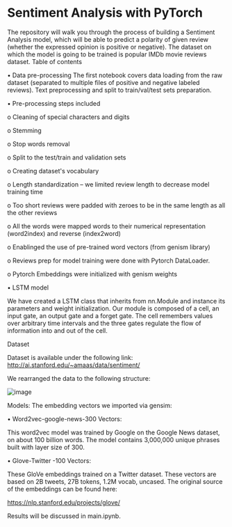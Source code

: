 # Sentiment Analysis with PyTorch
The repository will walk you through the process of building a Sentiment Analysis model, which will be able to predict a polarity of given review (whether the expressed opinion is positive or negative). The dataset on which the model is going to be trained is popular IMDb movie reviews dataset.
Table of contents

•	Data pre-processing
  The first notebook covers data loading from the raw dataset (separated to multiple files of positive and negative labeled reviews). Text preprocessing and split to   train/val/test sets preparation.

•	Pre-processing steps included

o	Cleaning of special characters and digits

o	Stemming

o	Stop words removal

o	Split to the test/train and validation sets

o	Creating dataset's vocabulary

o	Length standardization – we limited review length to decrease model training time

o	Too short reviews were padded with zeroes to be in the same length as all the other reviews

o	All the words were mapped words to their numerical representation (word2index) and reverse (index2word)

o	Enablinged the use of pre-trained word vectors (from genism library)

o	Reviews prep for model training were done with Pytorch DataLoader.

o	Pytorch Embeddings were initialized with genism weights 

•	LSTM model

We have created a LSTM class that inherits from nn.Module and instance its parameters and weight initialization. Our module is composed of a cell, an input gate, an output gate and a forget gate. The cell remembers values over arbitrary time intervals and the three gates regulate the flow of information into and out of the cell.

Dataset

Dataset is available under the following link: http://ai.stanford.edu/~amaas/data/sentiment/

We rearranged the data to the following structure:

![image](https://user-images.githubusercontent.com/93888640/164790668-ad795d4a-1543-48e8-93b9-fe5847af0293.png)

Models:
The embedding vectors we imported via gensim:

•	Word2vec-google-news-300 Vectors:

  This word2vec model was trained by Google on the Google News dataset, on about 100 billion words. The model contains 3,000,000 unique phrases built with layer size of 300.
  
•	Glove-Twitter -100 Vectors: 

  These GloVe embeddings trained on a Twitter dataset. These vectors are based on 2B tweets, 27B tokens, 1.2M vocab, uncased. The original source of the embeddings can be found here:
  
  https://nlp.stanford.edu/projects/glove/

Results will be discussed in main.ipynb.
